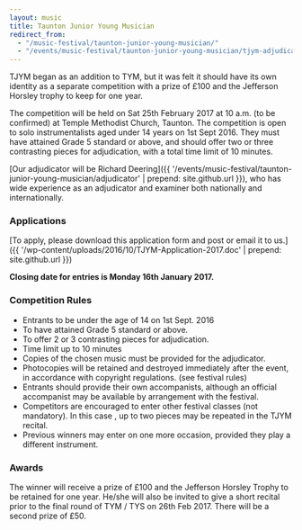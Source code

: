 ```yaml
---
layout: music
title: Taunton Junior Young Musician
redirect_from: 
  - "/music-festival/taunton-junior-young-musician/"
  - "/events/music-festival/taunton-junior-young-musician/tjym-adjudicator/"
---
```


TJYM began as an addition to TYM, but it was felt it should have its own identity as a separate competition with a prize of £100 and the Jefferson Horsley trophy to keep for one year.

The competition will be held on Sat 25th February 2017 at 10 a.m. (to be confirmed) at Temple Methodist Church, Taunton. The competition is open to solo instrumentalists aged under 14 years on 1st Sept 2016. They must have attained Grade 5 standard or above, and should offer two or three contrasting pieces for adjudication, with a total time limit of 10 minutes.

[Our adjudicator will be Richard Deering]({{ '/events/music-festival/taunton-junior-young-musician/adjudicator' | prepend: site.github.url }}), who has wide experience as an adjudicator and examiner both nationally and internationally.

### Applications
[To apply, please download this application form and post or email it to us.]({{ '/wp-content/uploads/2016/10/TJYM-Application-2017.doc' | prepend: site.github.url }})

**Closing date for entries is Monday 16th January 2017.**

### Competition Rules
- Entrants to be under the age of 14 on 1st Sept. 2016<br />
- To have attained Grade 5 standard or above.<br />
- To offer 2 or 3 contrasting pieces for adjudication.<br />
- Time limit up to 10 minutes<br />
- Copies of the chosen music must be provided for the adjudicator.<br />
- Photocopies will be retained and destroyed immediately after the event, in accordance with copyright regulations. (see festival rules)<br />
- Entrants should provide their own accompanists, although an official accompanist may be available by arrangement with the festival.<br />
- Competitors are encouraged to enter other festival classes (not mandatory). In this case , up to two pieces may be repeated in the TJYM recital.
- Previous winners may enter on one more occasion, provided they play a different instrument.

### Awards
The winner will receive a prize of £100 and the Jefferson Horsley Trophy to be retained for one year. He/she will also be invited to give a short recital prior to the final round of TYM / TYS on 26th Feb 2017. There will be a second prize of £50.